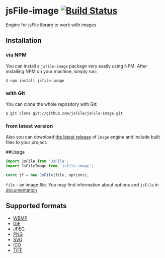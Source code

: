 # jsFile-image [![Build Status](https://secure.travis-ci.org/jsFile/jsFile-image.png?branch=master)](https://travis-ci.org/jsFile/jsFile-image)
Engine for jsFile library to work with images




## Installation
### via NPM

You can install a <code>jsFile-image</code> package very easily using NPM. After
installing NPM on your machine, simply run:
````
$ npm install jsfile-image
````

### with Git

You can clone the whole repository with Git:
````
$ git clone git://github.com/jsFile/jsFile-image.git
````

### from latest version

Also you can download [the latest release](https://github.com/jsFile/jsFile-image/tree/master/dist) of `Image` engine and include built files to your project.




##Usage
````js
import JsFile from 'JsFile';
import JsFileImage from 'jsfile-image';

const jf = new JsFile(file, options);
````
`file` - an image file. You may find information about options and `jsFile` in [documentation](https://github.com/jsFile/jsFile#installation)




## Supported formats
* [WBMP](https://en.wikipedia.org/wiki/Wireless_Application_Protocol_Bitmap_Format)
* [GIF](https://en.wikipedia.org/wiki/GIF)
* [JPEG](https://en.wikipedia.org/wiki/JPEG)
* [PNG](https://en.wikipedia.org/wiki/Portable_Network_Graphics)
* [SVG](https://en.wikipedia.org/wiki/Scalable_Vector_Graphics)
* [ICO](https://en.wikipedia.org/wiki/ICO_(file_format))
* [TIFF](https://en.wikipedia.org/wiki/Tagged_Image_File_Format)
